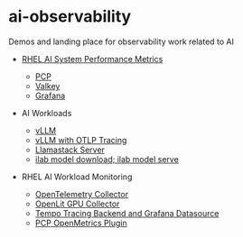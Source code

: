 # ai-observability
Demos and landing place for observability work related to AI 

* [RHEL AI System Performance Metrics](./rhelai/README.md)
    * [PCP](./rhelai/README.md#performance-co-pilot-in-rhel-ai)
    * [Valkey](./rhelai/valkey-service/README.md)
    * [Grafana](./rhelai/grafana-service/README.md)

* AI Workloads
  * [vLLM](./rhelai/vllm/README.md)
  * [vLLM with OTLP Tracing](./rhelai/vllm/README.md#vllm-with-otlp-tracing)
  * [Llamastack Server](./rhelai/ai-workloads/llama-stack/README.md)
  * [ilab model download; ilab model serve](./rhelai/vllm/README.md#instructlab-cli-to-serve-llms-with-vllm)

* RHEL AI Workload Monitoring
  * [OpenTelemetry Collector](./rhelai/README-otel-collector.md)
  * [OpenLit GPU Collector](./rhelai/README-otel-collector.md)
  * [Tempo Tracing Backend and Grafana Datasource](./rhelai/tempo/README.md)
  * [PCP OpenMetrics Plugin](./rhelai/workload-monitoring/pcp-pmda-openmetrics.md)

